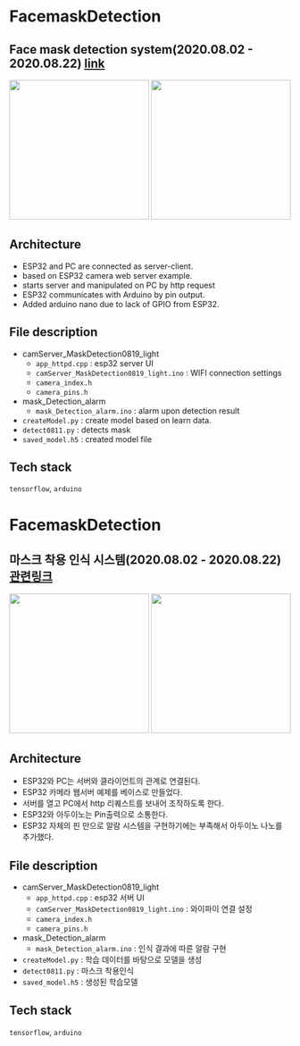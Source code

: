 # FacemaskDetection
Face mask detection system(2020.08.02 - 2020.08.22)
[link](https://ghchoi0427.tistory.com/44)
---
<img src="https://img1.daumcdn.net/thumb/R1280x0/?scode=mtistory2&fname=https%3A%2F%2Fblog.kakaocdn.net%2Fdn%2FdKmGR5%2FbtqJWSkmnbv%2FgVEyekKYADwxvHvxkhk460%2Fimg.png" height="250px" >

<img src="https://img1.daumcdn.net/thumb/R1280x0/?scode=mtistory2&fname=https%3A%2F%2Fblog.kakaocdn.net%2Fdn%2FcKq5hF%2FbtqJ1MDsM9T%2FrkjfafyK8AkKzd5iXDXdFK%2Fimg.png" height="250px" >

## Architecture
- ESP32 and PC are connected as server-client.
- based on ESP32 camera web server example.
- starts server and manipulated on PC by http request
- ESP32 communicates with Arduino by pin output.
- Added arduino nano due to lack of GPIO from ESP32.

## File description

- camServer_MaskDetection0819_light
  + `app_httpd.cpp` : esp32 server UI
  + `camServer_MaskDetection0819_light.ino` : WIFI connection settings
  + `camera_index.h`
  + `camera_pins.h`
- mask_Detection_alarm
  + `mask_Detection_alarm.ino` : alarm upon detection result
- `createModel.py` : create model based on learn data.
- `detect0811.py` : detects mask
- `saved_model.h5` : created model file

##  Tech stack
`tensorflow`, `arduino`


# FacemaskDetection
마스크 착용 인식 시스템(2020.08.02 - 2020.08.22)
[관련링크](https://ghchoi0427.tistory.com/44)
---
<img src="https://img1.daumcdn.net/thumb/R1280x0/?scode=mtistory2&fname=https%3A%2F%2Fblog.kakaocdn.net%2Fdn%2FdKmGR5%2FbtqJWSkmnbv%2FgVEyekKYADwxvHvxkhk460%2Fimg.png" height="250px" >

<img src="https://img1.daumcdn.net/thumb/R1280x0/?scode=mtistory2&fname=https%3A%2F%2Fblog.kakaocdn.net%2Fdn%2FcKq5hF%2FbtqJ1MDsM9T%2FrkjfafyK8AkKzd5iXDXdFK%2Fimg.png" height="250px" >

## Architecture
- ESP32와 PC는 서버와 클라이언트의 관계로 연결된다.
- ESP32 카메라 웹서버 예제를 베이스로 만들었다.
- 서버를 열고 PC에서 http 리퀘스트를 보내어 조작하도록 한다.
- ESP32와 아두이노는 Pin출력으로 소통한다.
- ESP32 자체의 핀 만으로 알람 시스템을 구현하기에는 부족해서 아두이노  나노를 추가했다.

## File description

- camServer_MaskDetection0819_light
  + `app_httpd.cpp` : esp32 서버 UI
  + `camServer_MaskDetection0819_light.ino` : 와이파이 연결 설정
  + `camera_index.h`
  + `camera_pins.h`
- mask_Detection_alarm
  + `mask_Detection_alarm.ino` : 인식 결과에 따른 알람 구현
- `createModel.py` : 학습 데이터를 바탕으로 모델을 생성
- `detect0811.py` : 마스크 착용인식
- `saved_model.h5` : 생성된 학습모델

##  Tech stack
`tensorflow`, `arduino`
